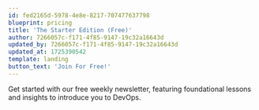 ```yaml
---
id: fed2165d-5978-4e8e-8217-707477637798
blueprint: pricing
title: 'The Starter Edition (Free)'
author: 7266057c-f171-4f85-9147-19c32a16643d
updated_by: 7266057c-f171-4f85-9147-19c32a16643d
updated_at: 1725390542
template: landing
button_text: 'Join For Free!'
---
```

Get started with our free weekly newsletter, featuring foundational lessons and insights to introduce you to DevOps.